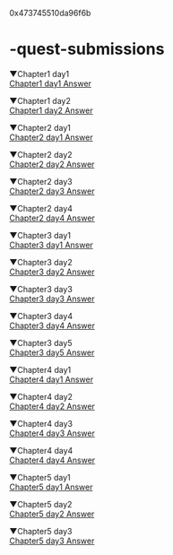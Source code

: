 0x473745510da96f6b


# -quest-submissions
▼Chapter1 day1<br>
[Chapter1 day1 Answer](https://github.com/minku777/-quest-submissions/blob/main/Chapter1/Quests_day1.md)

▼Chapter1 day2<br>
[Chapter1 day2 Answer](https://github.com/minku777/-quest-submissions/blob/main/Chapter1/Quests_day2.md)

▼Chapter2 day1<br>
[Chapter2 day1 Answer](https://github.com/minku777/-quest-submissions/tree/main/Chapter2/day1)

▼Chapter2 day2<br>
[Chapter2 day2 Answer](https://github.com/minku777/-quest-submissions/tree/main/Chapter2/day2)

▼Chapter2 day3<br>
[Chapter2 day3 Answer](https://github.com/minku777/-quest-submissions/tree/main/Chapter2/day3)

▼Chapter2 day4<br>
[Chapter2 day4 Answer](https://github.com/minku777/-quest-submissions/tree/main/Chapter2/day4)

▼Chapter3 day1<br>
[Chapter3 day1 Answer](https://github.com/minku777/-quest-submissions/issues/1)

▼Chapter3 day2<br>
[Chapter3 day2 Answer](https://github.com/minku777/-quest-submissions/issues/2)

▼Chapter3 day3<br>
[Chapter3 day3 Answer](https://github.com/minku777/-quest-submissions/issues/3)

▼Chapter3 day4<br>
[Chapter3 day4 Answer](https://github.com/minku777/-quest-submissions/issues/4)

▼Chapter3 day5<br>
[Chapter3 day5 Answer](https://github.com/minku777/-quest-submissions/issues/5)

▼Chapter4 day1<br>
[Chapter4 day1 Answer](https://github.com/minku777/-quest-submissions/issues/6)


▼Chapter4 day2<br>
[Chapter4 day2 Answer](https://github.com/minku777/-quest-submissions/issues/7)

▼Chapter4 day3<br>
[Chapter4 day3 Answer](https://github.com/minku777/-quest-submissions/issues/8)

▼Chapter4 day4<br>
[Chapter4 day4 Answer](https://github.com/minku777/-quest-submissions/issues/9)

▼Chapter5 day1<br>
[Chapter5 day1 Answer](https://github.com/minku777/-quest-submissions/issues/10)

▼Chapter5 day2<br>
[Chapter5 day2 Answer](https://github.com/minku777/-quest-submissions/issues/11)

▼Chapter5 day3<br>
[Chapter5 day3 Answer](https://github.com/minku777/-quest-submissions/issues/12)

